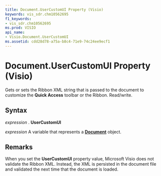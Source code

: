 ```yaml
---
title: Document.UserCustomUI Property (Visio)
keywords: vis_sdr.chm10562695
f1_keywords:
- vis_sdr.chm10562695
ms.prod: VISIO
api_name:
- Visio.Document.UserCustomUI
ms.assetid: cdd28d78-a75a-b8c4-71e9-74c24ee9ecf1
---
```



# Document.UserCustomUI Property (Visio)

Gets or sets the Ribbon XML string that is passed to the document to customize the  **Quick Access** toolbar or the Ribbon. Read/write.


## Syntax

 _expression_ . **UserCustomUI**

 _expression_ A variable that represents a **[Document](document-object-visio.md)** object.


## Remarks

When you set the  **UserCustomUI** property value, Microsoft Visio does not validate the Ribbon XML. Instead, the XML is persisted in the document file and validated the next time that the document is loaded.


